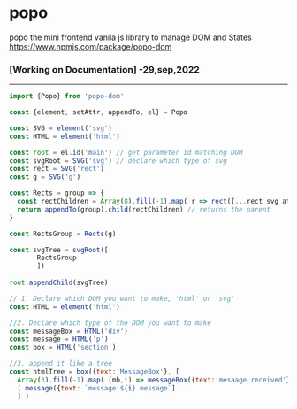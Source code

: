 # popo
popo the mini frontend vanila js library to manage DOM and States
https://www.npmjs.com/package/popo-dom

### [Working on Documentation] -29,sep,2022
---
```javascript
import {Popo} from 'popo-dom'

const {element, setAttr, appendTo, el} = Popo

const SVG = element('svg')
const HTML = element('html')

const root = el.id('main') // get parameter id matching DOM
const svgRoot = SVG('svg') // declare which type of svg
const rect = SVG('rect')
const g = SVG('g')

const Rects = group => {
  const rectChildren = Array(8).fill(-1).map( r => rect({...rect svg attributes}))
  return appendTo(group).child(rectChildren) // returns the parent
}

const RectsGroup = Rects(g)

const svgTree = svgRoot([
       RectsGroup
       ])
       
root.appendChild(svgTree)
```


``` javascript
// 1. Declare which DOM you want to make, 'html' or 'svg'
const HTML = element('html')

//2. Declare which type of the DOM you want to make
const messageBox = HTML('div')
const message = HTML('p')
const box = HTML('section')

//3. append it like a tree
const htmlTree = box({text:'MessageBox'}, [
  Array(3).fill(-1).map( (mb,i) => messageBox({text:'mesaage received'},
  [ message({text: `message:${i} message`]
  ] )
 

```
